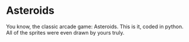 # Asteroids
You know, the classic arcade game: Asteroids. This is it, coded in python. All of the sprites were even drawn by yours truly.
